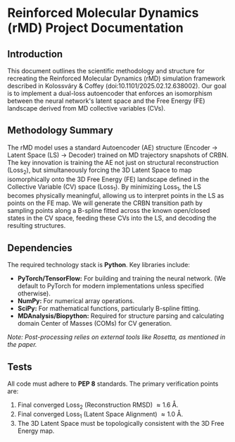 # Reinforced Molecular Dynamics (rMD) Project Documentation

## Introduction
This document outlines the scientific methodology and structure for recreating the Reinforced Molecular Dynamics (rMD) simulation framework described in Kolossváry & Coffey (doi:10.1101/2025.02.12.638002). Our goal is to implement a dual-loss autoencoder that enforces an isomorphism between the neural network's latent space and the Free Energy (FE) landscape derived from MD collective variables (CVs).

## Methodology Summary
The rMD model uses a standard Autoencoder (AE) structure (Encoder -> Latent Space (LS) -> Decoder) trained on MD trajectory snapshots of CRBN. The key innovation is training the AE not just on structural reconstruction ($\text{Loss}_2$), but simultaneously forcing the 3D Latent Space to map isomorphically onto the 3D Free Energy (FE) landscape defined in the Collective Variable (CV) space ($\text{Loss}_1$). By minimizing $\text{Loss}_1$, the LS becomes physically meaningful, allowing us to interpret points in the LS as points on the FE map. We will generate the CRBN transition path by sampling points along a B-spline fitted across the known open/closed states in the CV space, feeding these CVs into the LS, and decoding the resulting structures.

## Dependencies
The required technology stack is **Python**. Key libraries include:
- **PyTorch/TensorFlow:** For building and training the neural network. (We default to PyTorch for modern implementations unless specified otherwise).
- **NumPy:** For numerical array operations.
- **SciPy:** For mathematical functions, particularly B-spline fitting.
- **MDAnalysis/Biopython:** Required for structure parsing and calculating domain Center of Masses (COMs) for CV generation.

*Note: Post-processing relies on external tools like Rosetta, as mentioned in the paper.*

## Tests
All code must adhere to **PEP 8** standards. The primary verification points are:
1.  Final converged $\text{Loss}_2$ (Reconstruction RMSD) $\approx 1.6 \text{ Å}$.
2.  Final converged $\text{Loss}_1$ (Latent Space Alignment) $\approx 1.0 \text{ Å}$.
3.  The 3D Latent Space must be topologically consistent with the 3D Free Energy map.